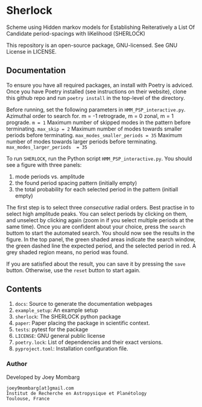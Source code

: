 # Sherlock

Scheme using Hidden markov models for Establishing Reiteratively a List Of Candidate period-spacings with liKelihood (SHERLOCK)

This repository is an open-source package, GNU-licensed. See GNU License in LICENSE.

## Documentation
To ensure you have all required packages, an install with Poetry is adviced. Once you have Poetry installed (see instructions on their website), clone this github repo and run `poetry install` in the top-level of the directory.

Before running, set the following parameters in `HMM_PSP_interactive.py`.
Azimuthal order to search for. m = -1 retrograde, m = 0 zonal, m = 1 prograde.
`m = 1`
Maximum number of skipped modes in the pattern before terminating.
`max_skip = 2`
Maximum number of modes towards smaller periods before terminating.
`max_modes_smaller_periods = 35`
Maximum number of modes towards larger periods before terminating.
`max_modes_larger_periods  = 35`


To run `SHERLOCK`, run the Python script `HMM_PSP_interactive.py`. You should see a figure with three panels:
1. mode periods vs. amplitude
2. the found period spacing pattern (initially empty)
3. the total probability for each selected period in the pattern (initiall empty)

The first step is to select three *consecutive* radial orders. Best practise in to select high amplitude peaks. You can select periods by clicking on them, and unselect by clicking again (zoom in if you select multiple periods at the same time). Once you are confident about your choice, press the `search` buttom to start the automated search. You should now see the results in the figure. In the top panel, the green shaded areas indicate the search window, the green dashed line the expected period, and the selected period in red. A grey shaded region means, no period was found.

If you are satisfied about the result, you can save it by pressing the `save` button. Otherwise, use the `reset` button to start again.



## Contents

1. `docs`: Source to generate the documentation webpages
2. `example_setup`: An example setup
3. `sherlock`: The SHERLOCK python package
4. `paper`: Paper placing the package in scientific context.
5. `tests`: pytest for the package
6. `LICENSE`: GNU general public license
7. `poetry.lock`: List of dependencies and their exact versions.
8. `pyproject.toml`: Installation configuration file.

### Author
Developed by Joey Mombarg
```
joey9mombarg[at]gmail.com
Institut de Recherche en Astropysique et Planétology
Toulouse, France
```
